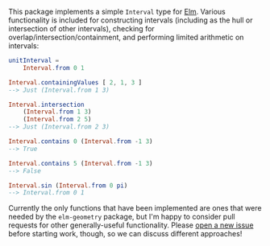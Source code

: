 This package implements a simple `Interval` type for [Elm](http://elm-lang.org).
Various functionality is included for constructing intervals (including as the
hull or intersection of other intervals), checking for
overlap/intersection/containment, and performing limited arithmetic on
intervals:

```elm
unitInterval =
    Interval.from 0 1

Interval.containingValues [ 2, 1, 3 ]
--> Just (Interval.from 1 3)

Interval.intersection
    (Interval.from 1 3)
    (Interval.from 2 5)
--> Just (Interval.from 2 3)

Interval.contains 0 (Interval.from -1 3)
--> True

Interval.contains 5 (Interval.from -1 3)
--> False

Interval.sin (Interval.from 0 pi)
--> Interval.from 0 1
```

Currently the only functions that have been implemented are ones that were
needed by the `elm-geometry` package, but I'm happy to consider pull requests
for other generally-useful functionality. Please [open a new issue](https://github.com/ianmackenzie/elm-interval/issues)
before starting work, though, so we can discuss different approaches!
